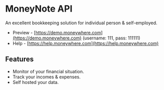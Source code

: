 # MoneyNote API

An excellent bookkeeping solution for individual person & self-employed.

- Preview - [https://demo.moneywhere.com](https://demo.moneywhere.com) (username: 111, pass: 111111)
- Help - [https://help.moneywhere.com](https://help.moneywhere.com)


## Features

- Monitor of your financial situation.
- Track your incomes & expenses.
- Self hosted your data.
